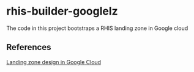 # rhis-builder-googlelz
The code in this project bootstraps a RHIS landing zone in Google cloud

## References
[Landing zone design in Google Cloud](https://cloud.google.com/architecture/landing-zones)
